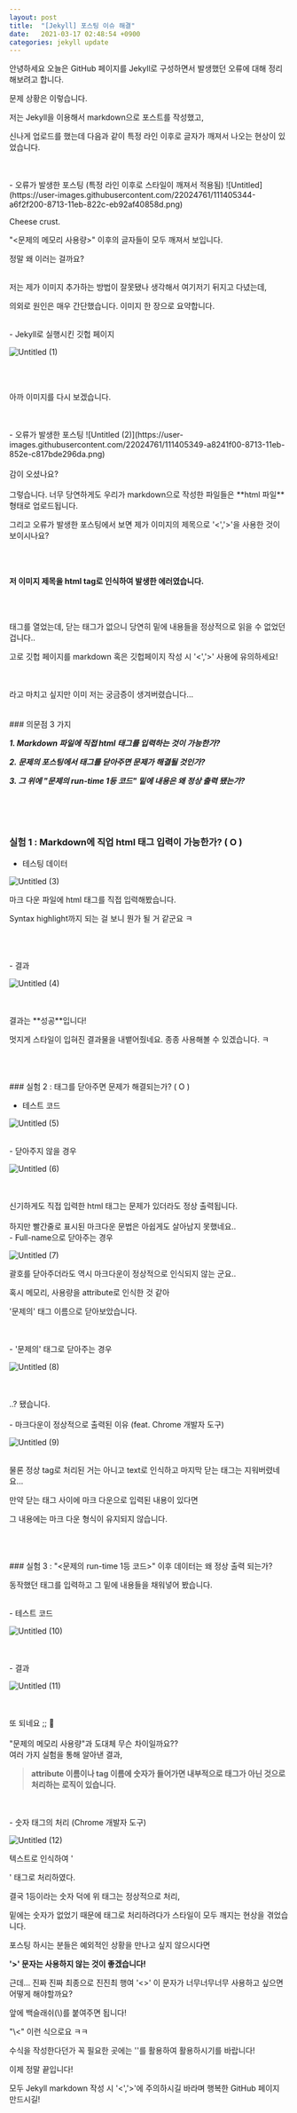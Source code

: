 ```yaml
---
layout: post
title:  "[Jekyll] 포스팅 이슈 해결"
date:   2021-03-17 02:48:54 +0900
categories: jekyll update
---
```


안녕하세요 오늘은 GitHub 페이지를 Jekyll로 구성하면서 발생했던 오류에 대해 정리해보려고 합니다.

문제 상황은 이렇습니다.

저는 Jekyll을 이용해서 markdown으로 포스트를 작성했고,

신나게 업로드를 했는데 다음과 같이 특정 라인 이후로 글자가 깨져서 나오는 현상이 있었습니다.

<br>
<br>
- 오류가 발생한 포스팅 (특정 라인 이후로 스타일이 깨져서 적용됨)
![Untitled](https://user-images.githubusercontent.com/22024761/111405344-a6f2f200-8713-11eb-822c-eb92af40858d.png)

Cheese crust.

"<문제의 메모리 사용량>" 이후의 글자들이 모두 깨져서 보입니다.

정말 왜 이러는 걸까요?

<br>
저는 제가 이미지 추가하는 방법이 잘못됐나 생각해서 여기저기 뒤지고 다녔는데,

의외로 원인은 매우 간단했습니다.
이미지 한 장으로 요약합니다.

<br>
- Jekyll로 실행시킨 깃헙 페이지

![Untitled (1)](https://user-images.githubusercontent.com/22024761/111405347-a78b8880-8713-11eb-95a2-5787be4939ff.png)


<br>
<br>

아까 이미지를 다시 보겠습니다.

<br>
<br>
- 오류가 발생한 포스팅
![Untitled (2)](https://user-images.githubusercontent.com/22024761/111405349-a8241f00-8713-11eb-852e-c817bde296da.png)

<br>
<br>
감이 오셨나요?

<br>
<br>
그렇습니다. 너무 당연하게도 우리가 markdown으로 작성한 파일들은 **html 파일** 형태로 업로드됩니다.

그리고 오류가 발생한 포스팅에서 보면 제가 이미지의 제목으로 '<','>'을 사용한 것이 보이시나요?


<br>
<br>

**저 이미지 제목을 html tag로 인식하여 발생한 에러였습니다.**


<br>
<br>

태그를 열었는데, 닫는 태그가 없으니 당연히 밑에 내용들을 정상적으로 읽을 수 없었던 겁니다..

고로 깃헙 페이지를 markdown 혹은 깃헙페이지 작성 시 '<','>' 사용에 유의하세요! 

<br>
<br>
라고 마치고 싶지만 이미 저는 궁금증이 생겨버렸습니다...
<br>
<br>
<br>
### 의문점 3 가지

***1. Markdown 파일에 직접 html 태그를 입력하는 것이 가능한가?***

***2. 문제의 포스팅에서 태그를 닫아주면 문제가 해결될 것인가?***

***3. 그 위에 "문제의 run-time 1등 코드" 밑에 내용은 왜 정상 출력 됐는가?***

<br>
<br>
<br>

### 실험 1 : Markdown에 직업 html 태그 입력이 가능한가? ( O )

- 테스팅 데이터

![Untitled (3)](https://user-images.githubusercontent.com/22024761/111405351-a8241f00-8713-11eb-92cb-f4f5d892b021.png)

마크 다운 파일에 html 태그를 직접 입력해봤습니다.

Syntax highlight까지 되는 걸 보니 뭔가 될 거 같군요 ㅋ

<br>
<br>
<br>
- 결과

![Untitled (4)](https://user-images.githubusercontent.com/22024761/111405353-a8bcb580-8713-11eb-9aca-c16ecc8d05b2.png)

<br>
<br>
결과는 **성공**입니다!

멋지게 스타일이 입혀진 결과물을 내뱉어줬네요. 종종 사용해볼 수 있겠습니다. ㅋ

<br>
<br>
<br>
### 실험 2 : 태그를 닫아주면 문제가 해결되는가? ( O )

- 테스트 코드

![Untitled (5)](https://user-images.githubusercontent.com/22024761/111405356-a9554c00-8713-11eb-981d-b04556a2a600.png)

<br>
- 닫아주지 않을 경우

![Untitled (6)](https://user-images.githubusercontent.com/22024761/111405358-a9554c00-8713-11eb-955f-6392bb43b732.png)

<br>
<br>
신기하게도 직접 입력한 html 태그는 문제가 있더라도 정상 출력됩니다.

<br>
<br>
하지만 빨간줄로 표시된 마크다운 문법은 아쉽게도 살아남지 못했네요..

<br>
- Full-name으로 닫아주는 경우

![Untitled (7)](https://user-images.githubusercontent.com/22024761/111405360-a9ede280-8713-11eb-999c-ccf04b236d14.png)

괄호를 닫아주더라도 역시 마크다운이 정상적으로 인식되지 않는 군요..

혹시 메모리, 사용량을 attribute로 인식한 것 같아 

'문제의' 태그 이름으로 닫아보았습니다.

<br>
<br>
- '문제의' 태그로 닫아주는 경우

![Untitled (8)](https://user-images.githubusercontent.com/22024761/111405361-a9ede280-8713-11eb-9125-b6bc6fea1ecd.png)

<br>
<br>
..? 됐습니다.

<br>
<br>
- 마크다운이 정상적으로 출력된 이유 (feat. Chrome 개발자 도구)

![Untitled (9)](https://user-images.githubusercontent.com/22024761/111405363-aa867900-8713-11eb-90a6-a4d46d2a4f46.png)

<br>
물론 정상 tag로 처리된 거는 아니고 text로 인식하고 마지막 닫는 태그는 지워버렸네요...

만약 닫는 태그 사이에 마크 다운으로 입력된 내용이 있다면 

그 내용에는 마크 다운 형식이 유지되지 않습니다.


<br>
<br>
<br>
### 실험 3 : "<문제의 run-time 1등 코드>" 이후 데이터는 왜 정상 출력 되는가?

동작했던 태그를 입력하고 그 밑에 내용들을 채워넣어 봤습니다.

<br>
- 테스트 코드

![Untitled (10)](https://user-images.githubusercontent.com/22024761/111405364-aa867900-8713-11eb-8b03-88ea21e18e8c.png)

<br>
<br>
- 결과

![Untitled (11)](https://user-images.githubusercontent.com/22024761/111405365-ab1f0f80-8713-11eb-95f4-5d233e9fc1b1.png)

<br>
<br>
또 되네요 ;;  🥴

<br>
<br>
"문제의 메모리 사용량"과 도대체 무슨 차이일까요??

<br>
여러 가지 실험을 통해 알아낸 결과,

> **attribute 이름이나 tag 이름에 숫자가 들어가면 내부적으로 태그가 아닌 것으로 처리하는 로직이 있습니다.**

<br>
<br>
- 숫자 태그의 처리 (Chrome 개발자 도구)

![Untitled (12)](https://user-images.githubusercontent.com/22024761/111405368-ab1f0f80-8713-11eb-900d-3f7353ace7ca.png)

텍스트로 인식하여 '<p>' 태그로 처리하였다.

결국 1등이라는 숫자 덕에 위 태그는 정상적으로 처리,

밑에는 숫자가 없었기 때문에 태그로 처리하려다가 스타일이 모두 깨지는 현상을 겪었습니다.


포스팅 하시는 분들은 예외적인 상황을 만나고 싶지 않으시다면

**'>' 문자는 사용하지 않는 것이 좋겠습니다!**

근데... 진짜 진짜 최종으로 진진최
행여 '<>' 이 문자가 너무너무너무 사용하고 싶으면 어떻게 해야할까요?

앞에 백슬래쉬(\\)를 붙여주면 됩니다!

"\\\<" 이런 식으로요 ㅋㅋ 

수식을 작성한다던가 꼭 필요한 곳에는 '\'를 활용하여 활용하시기를 바랍니다!

이제 정말 끝입니다!

모두 Jekyll markdown 작성 시 '<','>'에 주의하시길 바라며 행복한 GitHub 페이지 만드시길!

